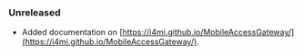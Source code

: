 ### Unreleased

- Added documentation on [https://i4mi.github.io/MobileAccessGateway/](https://i4mi.github.io/MobileAccessGateway/).
